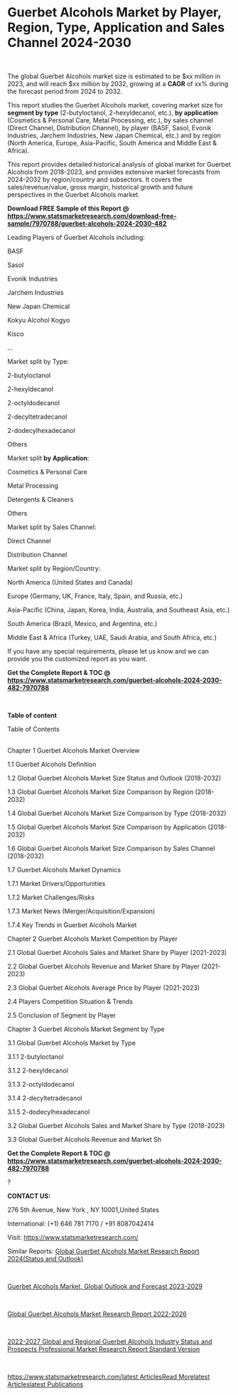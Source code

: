 <h1>Guerbet Alcohols Market by Player, Region, Type, Application and Sales Channel 2024-2030</h1><br/><p>The global Guerbet Alcohols market size is estimated to be $xx million in 2023, and will reach $xx million by 2032, growing at a <strong>CAGR</strong> of xx% during the forecast period from 2024 to 2032.</p>
 
 
 
 <p>This report studies the Guerbet Alcohols market, covering market size for <strong>segment by type</strong> (2-butyloctanol, 2-hexyldecanol, etc.), <strong>by application</strong> (Cosmetics & Personal Care, Metal Processing, etc.), by sales channel (Direct Channel, Distribution Channel), by player (BASF, Sasol, Evonik Industries, Jarchem Industries, New Japan Chemical, etc.) and by region (North America, Europe, Asia-Pacific, South America and Middle East & Africa).</p>
 
 
 
 <p>This report provides detailed historical analysis of global market for Guerbet Alcohols from 2018-2023, and provides extensive market forecasts from 2024-2032 by region/country and subsectors. It covers the sales/revenue/value, gross margin, historical growth and future perspectives in the Guerbet Alcohols market.</p>
 
 
 
 <p><strong>Download FREE Sample of this Report @ <a href="https://www.statsmarketresearch.com/download-free-sample/7970788/guerbet-alcohols-2024-2030-482">https://www.statsmarketresearch.com/download-free-sample/7970788/guerbet-alcohols-2024-2030-482</a></strong></p>
 
 
 
 <p>Leading Players of Guerbet Alcohols including:</p>
 
 
 
 <p>BASF</p>
 
 
 
 <p>Sasol</p>
 
 
 
 <p>Evonik Industries</p>
 
 
 
 <p>Jarchem Industries</p>
 
 
 
 <p>New Japan Chemical</p>
 
 
 
 <p>Kokyu Alcohol Kogyo</p>
 
 
 
 <p>Kisco</p>
 
 
 
 <p>...</p>
 
 
 
 <p>Market split by Type:</p>
 
 
 
 <p>2-butyloctanol</p>
 
 
 
 <p>2-hexyldecanol</p>
 
 
 
 <p>2-octyldodecanol</p>
 
 
 
 <p>2-decyltetradecanol</p>
 
 
 
 <p>2-dodecylhexadecanol</p>
 
 
 
 <p>Others</p>
 
 
 
 <p>Market split <strong>by Application</strong>:</p>
 
 
 
 <p>Cosmetics & Personal Care</p>
 
 
 
 <p>Metal Processing</p>
 
 
 
 <p>Detergents & Cleaners</p>
 
 
 
 <p>Others</p>
 
 
 
 <p>Market split by Sales Channel:</p>
 
 
 
 <p>Direct Channel</p>
 
 
 
 <p>Distribution Channel</p>
 
 
 
 <p>Market split by Region/Country:</p>
 
 
 
 <p>North America (United States and Canada)</p>
 
 
 
 <p>Europe (Germany, UK, France, Italy, Spain, and Russia, etc.)</p>
 
 
 
 <p>Asia-Pacific (China, Japan, Korea, India, Australia, and Southeast Asia, etc.)</p>
 
 
 
 <p>South America (Brazil, Mexico, and Argentina, etc.)</p>
 
 
 
 <p>Middle East & Africa (Turkey, UAE, Saudi Arabia, and South Africa, etc.)</p>
 
 
 
 <p>If you have any special requirements, please let us know and we can provide you the customized report as you want.</p>
 
 
 
 <div><b>Get the Complete Report & TOC @ <a href="https://www.statsmarketresearch.com/guerbet-alcohols-2024-2030-482-7970788">https://www.statsmarketresearch.com/guerbet-alcohols-2024-2030-482-7970788</a></b></div>
 
 
 
 <p><br />
 
 <b>Table of content</b></p>
 
 
 
 <p>Table of Contents<br />
 
 <br />
 
 Chapter 1 Guerbet Alcohols Market Overview<br />
 
 1.1 Guerbet Alcohols Definition<br />
 
 1.2 Global Guerbet Alcohols Market Size Status and Outlook (2018-2032)<br />
 
 1.3 Global Guerbet Alcohols Market Size Comparison by Region (2018-2032)<br />
 
 1.4 Global Guerbet Alcohols Market Size Comparison by Type (2018-2032)<br />
 
 1.5 Global Guerbet Alcohols Market Size Comparison by Application (2018-2032)<br />
 
 1.6 Global Guerbet Alcohols Market Size Comparison by Sales Channel (2018-2032)<br />
 
 1.7 Guerbet Alcohols Market Dynamics<br />
 
 1.7.1 Market Drivers/Opportunities<br />
 
 1.7.2 Market Challenges/Risks<br />
 
 1.7.3 Market News (Merger/Acquisition/Expansion)<br />
 
 1.7.4 Key Trends in Guerbet Alcohols Market<br />
 
 Chapter 2 Guerbet Alcohols Market Competition by Player<br />
 
 2.1 Global Guerbet Alcohols Sales and Market Share by Player (2021-2023)<br />
 
 2.2 Global Guerbet Alcohols Revenue and Market Share by Player (2021-2023)<br />
 
 2.3 Global Guerbet Alcohols Average Price by Player (2021-2023)<br />
 
 2.4 Players Competition Situation & Trends<br />
 
 2.5 Conclusion of Segment by Player<br />
 
 Chapter 3 Guerbet Alcohols Market Segment by Type<br />
 
 3.1 Global Guerbet Alcohols Market by Type<br />
 
 3.1.1 2-butyloctanol<br />
 
 3.1.2 2-hexyldecanol<br />
 
 3.1.3 2-octyldodecanol<br />
 
 3.1.4 2-decyltetradecanol<br />
 
 3.1.5 2-dodecylhexadecanol<br />
 
 3.2 Global Guerbet Alcohols Sales and Market Share by Type (2018-2023)<br />
 
 3.3 Global Guerbet Alcohols Revenue and Market Sh</p>
 
 
 
 <div><b>Get the Complete Report & TOC @ <a href="https://www.statsmarketresearch.com/guerbet-alcohols-2024-2030-482-7970788">https://www.statsmarketresearch.com/guerbet-alcohols-2024-2030-482-7970788</a></b></div>
 
 
 
 <p>? </p>
 
 
 
 <p><b>CONTACT US:</b><br />
 
 276 5th Avenue, New York , NY 10001,United States<br />
 
 International: (+1) 646 781 7170 / +91 8087042414<br />
 
 Visit: <a href="https://www.statsmarketresearch.com/">https://www.statsmarketresearch.com/</a><br />
 
 Similar Reports: <a href="https://www.statsmarketresearch.com/guerbet-alcohols-2024-2030-482-7970788">Global Guerbet Alcohols Market Research Report 2024(Status and Outlook)</a><br />
 
 <br />
 
 <a href="https://www.statsmarketresearch.com/guerbet-alcohols-2024-2030-482-7970788">Guerbet Alcohols Market, Global Outlook and Forecast 2023-2029</a><br />
 
 <br />
 
 <a href="https://www.statsmarketresearch.com/guerbet-alcohols-2024-2030-482-7970788">Global Guerbet Alcohols Market Research Report 2022-2026</a><br />
 
 <br />
 
 <a href="https://www.statsmarketresearch.com/guerbet-alcohols-2024-2030-482-7970788">2022-2027 Global and Regional Guerbet Alcohols Industry Status and Prospects Professional Market Research Report Standard Version</a><br />
 
 <br />
 
 <a href="https://gyeongbokgung.com">https://www.statsmarketresearch.com/</a><a href="https://hallyeomaritime.com">latest Articles</a><a href="https://jingwansa.com">Read More</a><a href="https://nguoiviet.jp/">latest Articles</a><a href="https://www.intelmarketresearch.com/">latest Publications</a></p>